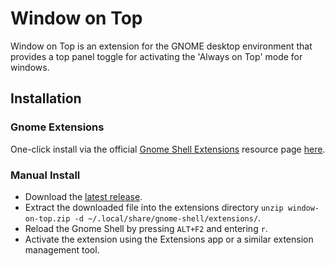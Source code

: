 # Window on Top

Window on Top is an extension for the GNOME desktop environment that provides a top panel toggle for activating the 'Always on Top' mode for windows.

## Installation

### Gnome Extensions

One-click install via the official [Gnome Shell Extensions](https://extensions.gnome.org/) resource page [here](https://extensions.gnome.org/extension/6619/window-on-top/).

### Manual Install

- Download the [latest release](https://github.com/yousafesaeed/window-on-top/releases).
- Extract the downloaded file into the extensions directory `unzip window-on-top.zip -d ~/.local/share/gnome-shell/extensions/`.
- Reload the Gnome Shell by pressing `ALT+F2` and entering `r`.
- Activate the extension using the Extensions app or a similar extension management tool.
